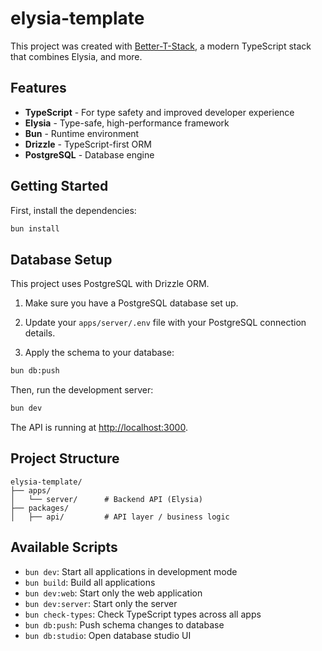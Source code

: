 # elysia-template

This project was created with [Better-T-Stack](https://github.com/AmanVarshney01/create-better-t-stack), a modern TypeScript stack that combines Elysia, and more.

## Features

- **TypeScript** - For type safety and improved developer experience
- **Elysia** - Type-safe, high-performance framework
- **Bun** - Runtime environment
- **Drizzle** - TypeScript-first ORM
- **PostgreSQL** - Database engine

## Getting Started

First, install the dependencies:

```bash
bun install
```
## Database Setup

This project uses PostgreSQL with Drizzle ORM.

1. Make sure you have a PostgreSQL database set up.
2. Update your `apps/server/.env` file with your PostgreSQL connection details.

3. Apply the schema to your database:
```bash
bun db:push
```


Then, run the development server:

```bash
bun dev
```

The API is running at [http://localhost:3000](http://localhost:3000).







## Project Structure

```
elysia-template/
├── apps/
│   └── server/      # Backend API (Elysia)
├── packages/
│   ├── api/         # API layer / business logic
```

## Available Scripts

- `bun dev`: Start all applications in development mode
- `bun build`: Build all applications
- `bun dev:web`: Start only the web application
- `bun dev:server`: Start only the server
- `bun check-types`: Check TypeScript types across all apps
- `bun db:push`: Push schema changes to database
- `bun db:studio`: Open database studio UI
